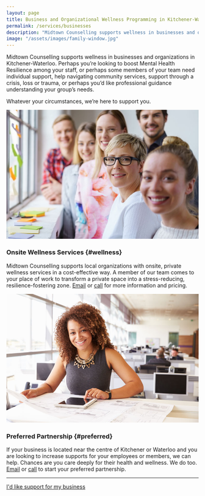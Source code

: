 ```yaml
---
layout: page
title: Business and Organizational Wellness Programming in Kitchener-Waterloo
permalink: /services/businesses
description: "Midtown Counselling supports wellness in businesses and organizations in Kitchener-Waterloo. Perhaps you’re looking to boost Mental Health Resilience among your staff, or perhaps some members of your team need individual support, help navigating community services, support through a crisis, loss or trauma, or perhaps you’d like professional guidance understanding your group’s needs."
image: "/assets/images/family-window.jpg"
---
```

Midtown Counselling supports wellness in businesses and organizations in Kitchener-Waterloo. Perhaps you’re looking to boost Mental Health Resilience among your staff, or perhaps some members of your team need individual support, help navigating community services, support through a crisis, loss or trauma, or perhaps you’d like professional guidance understanding your group’s needs. 

Whatever your circumstances, we’re here to support you. 


<div class="service-item">
<div class="service-item-title">
<img src="/assets/images/family-window.jpg" alt="">
</div>
<div class="service-item-description" markdown="1">

### Onsite Wellness Services {#wellness}

Midtown Counselling supports local organizations with onsite, private wellness services in a cost-effective way. A member of our team comes to your place of work to transform a private space into a stress-reducing, resilience-fostering zone. [Email](mailto:admin@midtowncounselling.ca) or [call](tel:2263133335) for more information and pricing.

</div>
</div>

<div class="service-item">
<div class="service-item-title">
<img src="/assets/images/work.jpg" alt="">
</div>
<div class="service-item-description" markdown="1">

### Preferred Partnership {#preferred}

If your business is located near the centre of Kitchener or Waterloo and you are looking to increase supports for your employees or members, we can help. Chances are you care deeply for their health and wellness. We do too. [Email](mailto:admin@midtowncounselling.ca) or [call](tel:2263133335) to start your preferred partnership.

</div>
</div>

___________

<div class="callout-link"><a class="link-button" href="/contact/#contactinfo">I'd like support for my business</a></div>